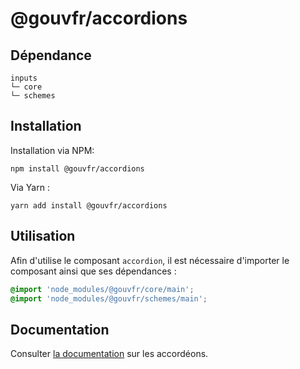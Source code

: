 # @gouvfr/accordions

## Dépendance
```shell
inputs
└─ core
└─ schemes
```

## Installation
Installation via NPM:
```
npm install @gouvfr/accordions
```
Via Yarn :
```
yarn add install @gouvfr/accordions
```

## Utilisation
Afin d'utilise le composant `accordion`, il est nécessaire d'importer le composant ainsi que ses dépendances :
```scss
@import 'node_modules/@gouvfr/core/main';
@import 'node_modules/@gouvfr/schemes/main';
```

## Documentation

Consulter [la documentation](https://gouvfr.atlassian.net/wiki/spaces/DB/pages/312082509/Accord+on+-+Accordion) sur les accordéons.
